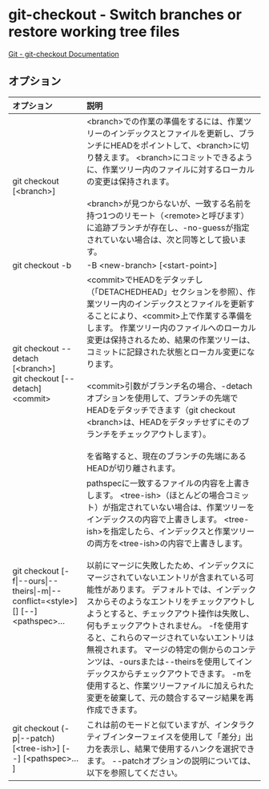 # git-checkout - Switch branches or restore working tree files

[Git - git-checkout Documentation](https://git-scm.com/docs/git-checkout)


## オプション

|オプション|説明|
|:--|:--|
|git checkout [\<branch>]|\<branch>での作業の準備をするには、作業ツリーのインデックスとファイルを更新し、ブランチにHEADをポイントして、\<branch>に切り替えます。 \<branch>にコミットできるように、作業ツリー内のファイルに対するローカルの変更は保持されます。<br><br>\<branch>が見つからないが、一致する名前を持つ1つのリモート（\<remote>と呼びます）に追跡ブランチが存在し、-no-guessが指定されていない場合は、次と同等として扱います。|
|git checkout -b|-B \<new-branch> [\<start-point>]|-bを指定すると、git-branch が呼び出されてからチェックアウトされたかのように、新しいブランチが作成されます。 この場合、gitブランチに渡される--trackまたは--no-trackオプションを使用できます。 便宜上、-bなしの--trackはブランチの作成を意味します。 以下の--trackの説明を参照してください。|
|git checkout --detach [\<branch>]<br>git checkout [--detach] \<commit>|\<commit>でHEADをデタッチし（「DETACHEDHEAD」セクションを参照）、作業ツリー内のインデックスとファイルを更新することにより、\<commit>上で作業する準備をします。 作業ツリー内のファイルへのローカル変更は保持されるため、結果の作業ツリーは、コミットに記録された状態とローカル変更になります。<br><br>\<commit>引数がブランチ名の場合、-detachオプションを使用して、ブランチの先端でHEADをデタッチできます（git checkout \<branch>は、HEADをデタッチせずにそのブランチをチェックアウトします）。<br><br><branch>を省略すると、現在のブランチの先端にあるHEADが切り離されます。|
|git checkout [-f\|--ours\|--theirs\|-m\|--conflict=\<style>] [<tree-ish>] [--] \<pathspec>…​ |pathspecに一致するファイルの内容を上書きします。 \<tree-ish>（ほとんどの場合コミット）が指定されていない場合は、作業ツリーをインデックスの内容で上書きします。 \<tree-ish>を指定したら、インデックスと作業ツリーの両方を\<tree-ish>の内容で上書きします。<br><br>以前にマージに失敗したため、インデックスにマージされていないエントリが含まれている可能性があります。 デフォルトでは、インデックスからそのようなエントリをチェックアウトしようとすると、チェックアウト操作は失敗し、何もチェックアウトされません。 -fを使用すると、これらのマージされていないエントリは無視されます。 マージの特定の側からのコンテンツは、-oursまたは--theirsを使用してインデックスからチェックアウトできます。 -mを使用すると、作業ツリーファイルに加えられた変更を破棄して、元の競合するマージ結果を再作成できます。|
|git checkout (-p\|--patch) [\<tree-ish>] [--] [\<pathspec>…​]|これは前のモードと似ていますが、インタラクティブインターフェイスを使用して「差分」出力を表示し、結果で使用するハンクを選択できます。 --patchオプションの説明については、以下を参照してください。|
